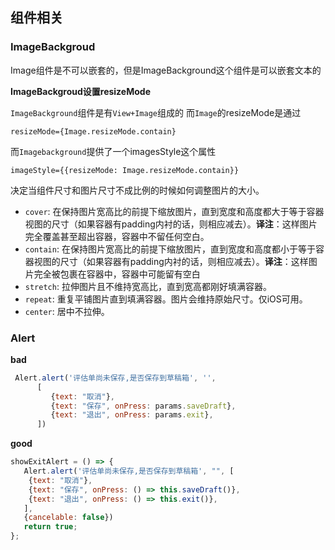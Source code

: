 ## 组件相关

### ImageBackgroud
Image组件是不可以嵌套的，但是ImageBackground这个组件是可以嵌套文本的

**ImageBackgroud设置resizeMode**

`ImageBackground`组件是有`View+Image`组成的
而`Image`的resizeMode是通过
```
resizeMode={Image.resizeMode.contain}
```
而`Imagebackground`提供了一个imagesStyle这个属性 
```
imageStyle={{resizeMode: Image.resizeMode.contain}}
```
决定当组件尺寸和图片尺寸不成比例的时候如何调整图片的大小。
*   `cover`: 在保持图片宽高比的前提下缩放图片，直到宽度和高度都大于等于容器视图的尺寸（如果容器有padding内衬的话，则相应减去）。**译注**：这样图片完全覆盖甚至超出容器，容器中不留任何空白。
*   `contain`: 在保持图片宽高比的前提下缩放图片，直到宽度和高度都小于等于容器视图的尺寸（如果容器有padding内衬的话，则相应减去）。**译注**：这样图片完全被包裹在容器中，容器中可能留有空白
*   `stretch`: 拉伸图片且不维持宽高比，直到宽高都刚好填满容器。
*   `repeat`: 重复平铺图片直到填满容器。图片会维持原始尺寸。仅iOS可用。
*   `center`: 居中不拉伸。

### Alert
**bad**
```JavaScript
 Alert.alert('评估单尚未保存,是否保存到草稿箱', '',
      [
         {text: "取消"},
         {text: "保存", onPress: params.saveDraft},
         {text: "退出", onPress: params.exit},
      ])
```
**good**
```JavaScript
showExitAlert = () => {
   Alert.alert('评估单尚未保存,是否保存到草稿箱', "", [
    {text: "取消"},
    {text: "保存", onPress: () => this.saveDraft()},
    {text: "退出", onPress: () => this.exit()},
   ],
   {cancelable: false})
   return true;
};
```

